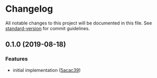 # Changelog

All notable changes to this project will be documented in this file. See [standard-version](https://github.com/conventional-changelog/standard-version) for commit guidelines.

## 0.1.0 (2019-08-18)


### Features

* initial implementation ([5acac39](https://github.com/ikatyang/tree-sitter-toml/commit/5acac39))
